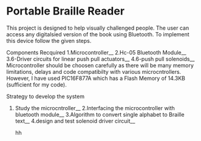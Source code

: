 # Portable Braille Reader

This project is designed to help visually challenged people. The user can access any digitalsied version of the book using Bluetooth. To implement this device follow the given steps.

Components Recquired
1.Microcontroller__
2.Hc-05 Bluetooth Module__
3.6-Driver circuits for linear push pull actuators__
4.6-push pull solenoids__
    Microcontroller should be choosen carefully as there will be many memory limitations, delays and code compatibilty with various microcntrollers. However, I have used PIC16F877A which has a Flash Memory of 14.3KB (sufficient for my code).

Strategy to develop the system
1. Study the microcntroller__
2.Interfacing the microcontroller with bluetooth module__
3.Algorithm to convert single alphabet to Braille text__
4.design and test solenoid driver circuit__
    
    hh
